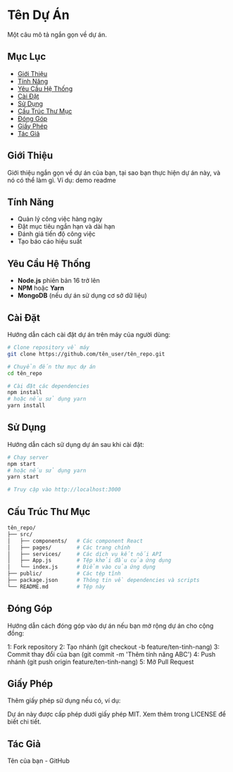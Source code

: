 # Tên Dự Án

Một câu mô tả ngắn gọn về dự án.

## Mục Lục

- [Giới Thiệu](#giới-thiệu)
- [Tính Năng](#tính-năng)
- [Yêu Cầu Hệ Thống](#yêu-cầu-hệ-thống)
- [Cài Đặt](#cài-đặt)
- [Sử Dụng](#sử-dụng)
- [Cấu Trúc Thư Mục](#cấu-trúc-thư-mục)
- [Đóng Góp](#đóng-góp)
- [Giấy Phép](#giấy-phép)
- [Tác Giả](#tác-giả)

## Giới Thiệu

Giới thiệu ngắn gọn về dự án của bạn, tại sao bạn thực hiện dự án này, và nó có thể làm gì. Ví dụ: demo readme


## Tính Năng

- Quản lý công việc hàng ngày
- Đặt mục tiêu ngắn hạn và dài hạn
- Đánh giá tiến độ công việc
- Tạo báo cáo hiệu suất

## Yêu Cầu Hệ Thống

- **Node.js** phiên bản 16 trở lên
- **NPM** hoặc **Yarn**
- **MongoDB** (nếu dự án sử dụng cơ sở dữ liệu)

## Cài Đặt

Hướng dẫn cách cài đặt dự án trên máy của người dùng:

```bash
# Clone repository về máy
git clone https://github.com/tên_user/tên_repo.git

# Chuyển đến thư mục dự án
cd tên_repo

# Cài đặt các dependencies
npm install
# hoặc nếu sử dụng yarn
yarn install

```
## Sử Dụng

Hướng dẫn cách sử dụng dự án sau khi cài đặt:

```bash
# Chạy server
npm start
# hoặc nếu sử dụng yarn
yarn start

# Truy cập vào http://localhost:3000
```
## Cấu Trúc Thư Mục

```bash
tên_repo/
├── src/
│   ├── components/   # Các component React
│   ├── pages/        # Các trang chính
│   ├── services/     # Các dịch vụ kết nối API
│   ├── App.js        # Tệp khởi đầu của ứng dụng
│   └── index.js      # Điểm vào của ứng dụng
├── public/           # Các tệp tĩnh
├── package.json      # Thông tin về dependencies và scripts
└── README.md         # Tệp này
```

## Đóng Góp
Hướng dẫn cách đóng góp vào dự án nếu bạn mở rộng dự án cho cộng đồng:

1: Fork repository
2: Tạo nhánh (git checkout -b feature/ten-tinh-nang)
3: Commit thay đổi của bạn (git commit -m 'Thêm tính năng ABC')
4: Push nhánh (git push origin feature/ten-tinh-nang)
5: Mở Pull Request

## Giấy Phép

Thêm giấy phép sử dụng nếu có, ví dụ:

Dự án này được cấp phép dưới giấy phép MIT. Xem thêm trong LICENSE để biết chi tiết.

## Tác Giả
Tên của bạn - GitHub

